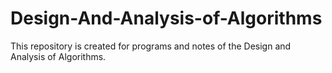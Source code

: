 # Design-And-Analysis-of-Algorithms 
This repository is created for programs and notes of the Design and Analysis of Algorithms.
